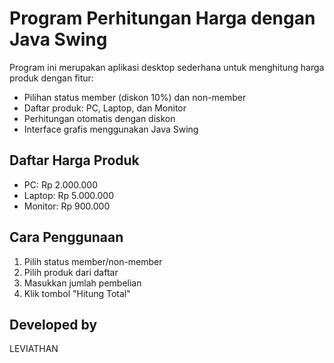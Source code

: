# Program Perhitungan Harga dengan Java Swing

Program ini merupakan aplikasi desktop sederhana untuk menghitung harga produk dengan fitur:
- Pilihan status member (diskon 10%) dan non-member
- Daftar produk: PC, Laptop, dan Monitor
- Perhitungan otomatis dengan diskon
- Interface grafis menggunakan Java Swing

## Daftar Harga Produk
- PC: Rp 2.000.000
- Laptop: Rp 5.000.000
- Monitor: Rp 900.000

## Cara Penggunaan
1. Pilih status member/non-member
2. Pilih produk dari daftar
3. Masukkan jumlah pembelian
4. Klik tombol "Hitung Total"

## Developed by
LEVIATHAN
